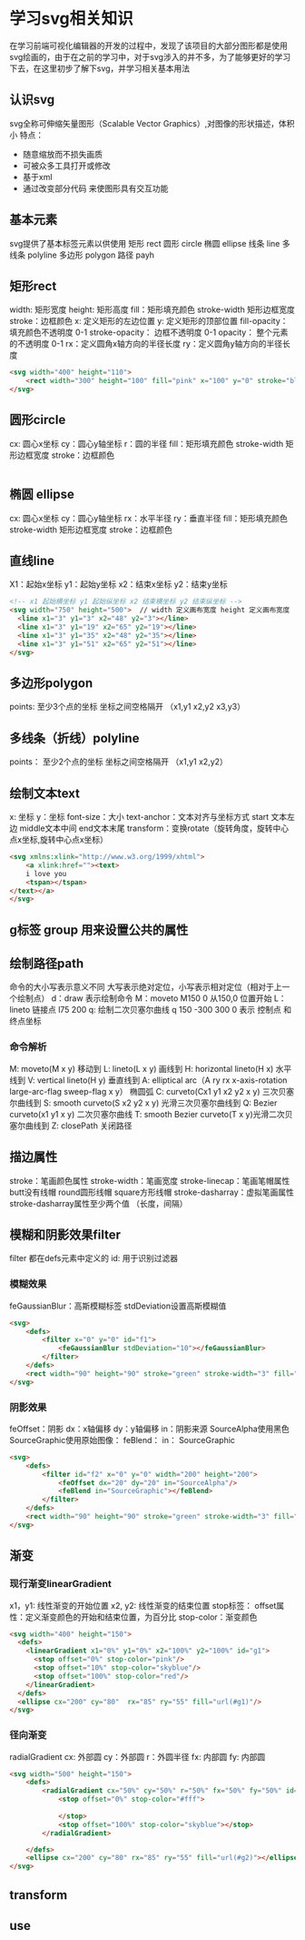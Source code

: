 # 学习svg相关知识
在学习前端可视化编辑器的开发的过程中，发现了该项目的大部分图形都是使用svg绘画的，由于在之前的学习中，对于svg涉入的并不多，为了能够更好的学习下去，在这里初步了解下svg，并学习相关基本用法
## 认识svg
svg全称可伸缩矢量图形（Scalable Vector Graphics）,对图像的形状描述，体积小
特点：
* 随意缩放而不损失画质
* 可被众多工具打开或修改
* 基于xml
* 通过改变部分代码 来使图形具有交互功能

## 基本元素
svg提供了基本标签元素以供使用
矩形 rect
圆形 circle
椭圆 ellipse
线条 line
多线条 polyline
多边形 polygon
路径 payh

## 矩形rect
width: 矩形宽度
height: 矩形高度
fill：矩形填充颜色
stroke-width 矩形边框宽度
stroke：边框颜色
x: 定义矩形的左边位置
y: 定义矩形的顶部位置
fill-opacity：填充颜色不透明度 0-1
stroke-opacity： 边框不透明度 0-1
opacity： 整个元素的不透明度 0-1
rx：定义圆角x轴方向的半径长度
ry：定义圆角y轴方向的半径长度
```html
<svg width="400" height="110">
    <rect width="300" height="100" fill="pink" x="100" y="0" stroke="blue"></rect>
</svg>
```

## 圆形circle
cx: 圆心x坐标
cy：圆心y轴坐标
r：圆的半径
fill：矩形填充颜色
stroke-width 矩形边框宽度
stroke：边框颜色
```html

```

## 椭圆 ellipse
cx: 圆心x坐标
cy：圆心y轴坐标
rx：水平半径
ry：垂直半径
fill：矩形填充颜色
stroke-width 矩形边框宽度
stroke：边框颜色
## 直线line
X1：起始x坐标
y1：起始y坐标
x2：结束x坐标
y2：结束y坐标
```html
<!-- x1 起始横坐标 y1 起始纵坐标 x2 结束横坐标 y2 结束纵坐标 -->
<svg width="750" height="500">  // width 定义画布宽度 height 定义画布宽度
  <line x1="3" y1="3" x2="48" y2="3"></line> 
  <line x1="3" y1="19" x2="65" y2="19"></line>
  <line x1="3" y1="35" x2="48" y2="35"></line>
  <line x1="3" y1="51" x2="65" y2="51"></line>
</svg>
```
## 多边形polygon
points: 至少3个点的坐标 坐标之间空格隔开 （x1,y1 x2,y2 x3,y3）

## 多线条（折线）polyline
points： 至少2个点的坐标 坐标之间空格隔开 （x1,y1 x2,y2）

## 绘制文本text
x: 坐标
y：坐标
font-size：大小
text-anchor：文本对齐与坐标方式 start 文本左边 middle文本中间 end文本末尾
transform：变换rotate（旋转角度，旋转中心点x坐标,旋转中心点x坐标）
```html
<svg xmlns:xlink="http://www.w3.org/1999/xhtml">
    <a xlink:href=""><text>
    i love you
    <tspan></tspan>
</text></a>
</svg>
```
## g标签 group 用来设置公共的属性
## 绘制路径path
命令的大小写表示意义不同 大写表示绝对定位，小写表示相对定位（相对于上一个绘制点）
d：draw 表示绘制命令 M：moveto M150 0  从150,0 位置开始  L：lineto 链接点 l75 200   q: 绘制二次贝塞尔曲线 q 150 -300  300 0  表示 控制点 和 终点坐标

### 命令解析
M: moveto(M x y) 移动到
L: lineto(L x y) 画线到
H: horizontal lineto(H x) 水平线到
V: vertical lineto(H y) 垂直线到
A: elliptical arc（A ry rx x-axis-rotation large-arc-flag sweep-flag x y） 椭圆弧
C: curveto(Cx1 y1 x2 y2 x y) 三次贝塞尔曲线到
S: smooth curveto(S x2 y2 x y) 光滑三次贝塞尔曲线到
Q: Bezier curveto(x1 y1 x y) 二次贝塞尔曲线
T: smooth Bezier curveto(T x y)光滑二次贝塞尔曲线到
Z: closePath 关闭路径
## 描边属性
stroke：笔画颜色属性
stroke-width：笔画宽度
stroke-linecap：笔画笔帽属性 butt没有线帽 round圆形线帽 square方形线帽
stroke-dasharray：虚拟笔画属性 stroke-dasharray属性至少两个值 （长度，间隔）

##  模糊和阴影效果filter
filter 都在defs元素中定义的
id: 用于识别过滤器

### 模糊效果
feGaussianBlur：高斯模糊标签 stdDeviation设置高斯模糊值
```html
<svg>
    <defs>
        <filter x="0" y="0" id="f1">
            <feGaussianBlur stdDeviation="10"></feGaussianBlur>
        </filter>
    </defs>
    <rect width="90" height="90" stroke="green" stroke-width="3" fill="yellow" filter="url(#f1)"></rect>
</svg>
```
### 阴影效果
feOffset：阴影 dx：x轴偏移 dy：y轴偏移 in：阴影来源 SourceAlpha使用黑色 SourceGraphic使用原始图像：
feBlend： in： SourceGraphic
```html
<svg>
    <defs>
        <filter id="f2" x="0" y="0" width="200" height="200">
            <feOffset dx="20" dy="20" in="SourceAlpha"/>
            <feBlend in="SourceGraphic"></feBlend>
        </filter>
    </defs>
    <rect width="90" height="90" stroke="green" stroke-width="3" fill="yellow" filter="url(#f2)"></rect>
</svg>
```
## 渐变
### 现行渐变linearGradient
x1，y1: 线性渐变的开始位置
x2, y2: 线性渐变的结束位置
stop标签： offset属性：定义渐变颜色的开始和结束位置，为百分比
stop-color：渐变颜色
```html
<svg width="400" height="150">
  <defs>
    <linearGradient x1="0%" y1="0%" x2="100%" y2="100%" id="g1">
      <stop offset="0%" stop-color="pink"/>
      <stop offset="10%" stop-color="skyblue"/>
      <stop offset="100%" stop-color="red"/>
    </linearGradient>
  </defs>
  <ellipse cx="200" cy="80"  rx="85" ry="55" fill="url(#g1)"/>
</svg>
```

### 径向渐变
radialGradient
cx: 外部圆
cy：外部圆
r：外圆半径
fx: 内部圆
fy: 内部圆

```html
<svg width="500" height="150">
    <defs>
        <radialGradient cx="50%" cy="50%" r="50%" fx="50%" fy="50%" id="g2">
            <stop offset="0%" stop-color="#fff">
                
            </stop>
            <stop offset="100%" stop-color="skyblue"></stop>
        </radialGradient>

    </defs>
    <ellipse cx="200" cy="80" rx="85" ry="55" fill="url(#g2)"></ellipse>
</svg>
```

## transform

## use

